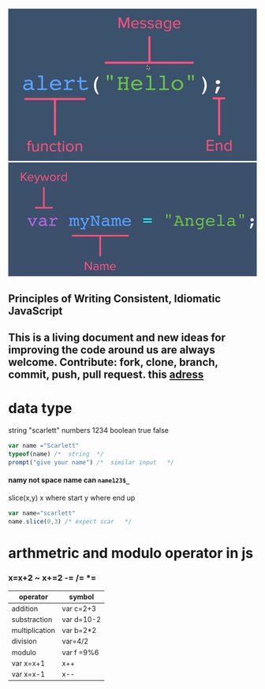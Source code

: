 ![function](https://raw.githubusercontent.com/wer340/javaScript/main/ES6/image/syntax.png)
![var](https://raw.githubusercontent.com/wer340/javaScript/main/ES6/image/var.png)
## Principles of Writing Consistent, Idiomatic JavaScript
This is a living document and new ideas for improving the code around us are always welcome. Contribute: fork, clone, branch, commit, push, pull request.
this [adress](https://github.com/rwaldron/idiomatic.js) 
-----
# data type
string "scarlett"  numbers 1234    boolean  true  false
```js
var name ="Scarlett"
typeof(name) /*  string  */
prompt("give your name") /*  similar input   */
```
#### namy not space  name can `name123$_`
slice(x,y)  x where start y where end up
```js
var name="scarlett"
name.slice(0,3) /* expect scar   */
```
# arthmetric and modulo operator in js
###  x=x+2 ~ x+=2 -= /= *=
|operator|  symbol|
|----|------|
|addition|var c=2+3|
| substraction|var d=10-2|
|multiplication|var b=2*2|
|division|var=4/2|
|modulo|var f =9%6|
| var x=x+1|x++|increment|
|var x=x-1|x--|decrement|

